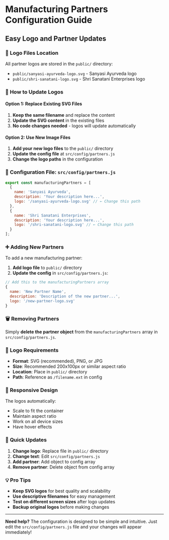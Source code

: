 # Manufacturing Partners Configuration Guide

## Easy Logo and Partner Updates

### 📁 **Logo Files Location**
All partner logos are stored in the `public/` directory:
- `public/sanyasi-ayurveda-logo.svg` - Sanyasi Ayurveda logo
- `public/shri-sanatani-logo.svg` - Shri Sanatani Enterprises logo

### 🔧 **How to Update Logos**

#### Option 1: Replace Existing SVG Files
1. **Keep the same filename** and replace the content
2. **Update the SVG content** in the existing files
3. **No code changes needed** - logos will update automatically

#### Option 2: Use New Image Files
1. **Add your new logo files** to the `public/` directory
2. **Update the config file** at `src/config/partners.js`
3. **Change the logo paths** in the configuration

### 📝 **Configuration File: `src/config/partners.js`**

```javascript
export const manufacturingPartners = [
  {
    name: 'Sanyasi Ayurveda',
    description: 'Your description here...',
    logo: '/sanyasi-ayurveda-logo.svg' // ← Change this path
  },
  {
    name: 'Shri Sanatani Enterprises',
    description: 'Your description here...',
    logo: '/shri-sanatani-logo.svg' // ← Change this path
  }
];
```

### ➕ **Adding New Partners**

To add a new manufacturing partner:

1. **Add logo file** to `public/` directory
2. **Update the config** in `src/config/partners.js`:

```javascript
// Add this to the manufacturingPartners array
{
  name: 'New Partner Name',
  description: 'Description of the new partner...',
  logo: '/new-partner-logo.svg'
}
```

### 🗑️ **Removing Partners**

Simply **delete the partner object** from the `manufacturingPartners` array in `src/config/partners.js`.

### 🎨 **Logo Requirements**

- **Format**: SVG (recommended), PNG, or JPG
- **Size**: Recommended 200x100px or similar aspect ratio
- **Location**: Place in `public/` directory
- **Path**: Reference as `/filename.ext` in config

### 📱 **Responsive Design**

The logos automatically:
- Scale to fit the container
- Maintain aspect ratio
- Work on all device sizes
- Have hover effects

### 🚀 **Quick Updates**

1. **Change logo**: Replace file in `public/` directory
2. **Change text**: Edit `src/config/partners.js`
3. **Add partner**: Add object to config array
4. **Remove partner**: Delete object from config array

### 💡 **Pro Tips**

- **Keep SVG logos** for best quality and scalability
- **Use descriptive filenames** for easy management
- **Test on different screen sizes** after logo updates
- **Backup original logos** before making changes

---

**Need help?** The configuration is designed to be simple and intuitive. Just edit the `src/config/partners.js` file and your changes will appear immediately! 